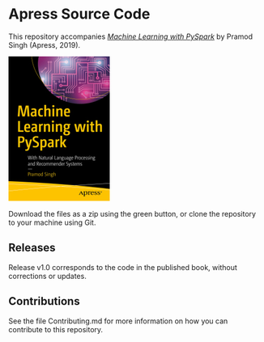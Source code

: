 # Apress Source Code

This repository accompanies [*Machine Learning with PySpark*](https://www.apress.com/9781484241301) by Pramod Singh (Apress, 2019).

[comment]: #cover
![Cover image](9781484241301.jpg)

Download the files as a zip using the green button, or clone the repository to your machine using Git.

## Releases

Release v1.0 corresponds to the code in the published book, without corrections or updates.

## Contributions

See the file Contributing.md for more information on how you can contribute to this repository.